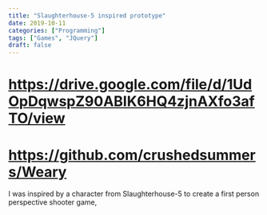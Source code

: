 ```yaml
---
title: "Slaughterhouse-5 inspired prototype"
date: 2019-10-11
categories: ["Programming"]
tags: ["Games", "JQuery"]
draft: false
---
```


# https://drive.google.com/file/d/1UdOpDqwspZ90ABIK6HQ4zjnAXfo3afTO/view
# https://github.com/crushedsummers/Weary

I was inspired by a character from Slaughterhouse-5 to create a first person perspective shooter game,
